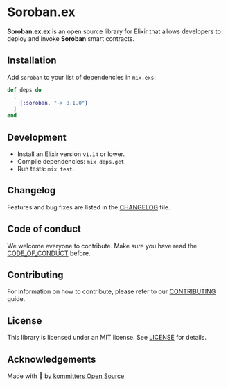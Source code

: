 # Soroban.ex

**Soroban.ex.ex** is an open source library for Elixir that allows developers to deploy and invoke **Soroban** smart contracts.

## Installation

Add `soroban` to your list of dependencies in `mix.exs`:

```elixir
def deps do
  [
    {:soroban, "~> 0.1.0"}
  ]
end
```

## Development
* Install an Elixir version `v1.14` or lower.
* Compile dependencies: `mix deps.get`.
* Run tests: `mix test`.

## Changelog

Features and bug fixes are listed in the [CHANGELOG][changelog] file.

## Code of conduct

We welcome everyone to contribute. Make sure you have read the [CODE_OF_CONDUCT][coc] before.

## Contributing

For information on how to contribute, please refer to our [CONTRIBUTING][contributing] guide.

## License

This library is licensed under an MIT license. See [LICENSE][license] for details.

## Acknowledgements

Made with 💙 by [kommitters Open Source](https://kommit.co)

[license]: https://github.com/kommitters/soroban.ex/blob/main/LICENSE
[coc]: https://github.com/kommitters/soroban.ex/blob/main/CODE_OF_CONDUCT.md
[changelog]: https://github.com/kommitters/soroban.ex/blob/main/CHANGELOG.md
[contributing]: https://github.com/kommitters/soroban.ex/blob/main/CONTRIBUTING.md
